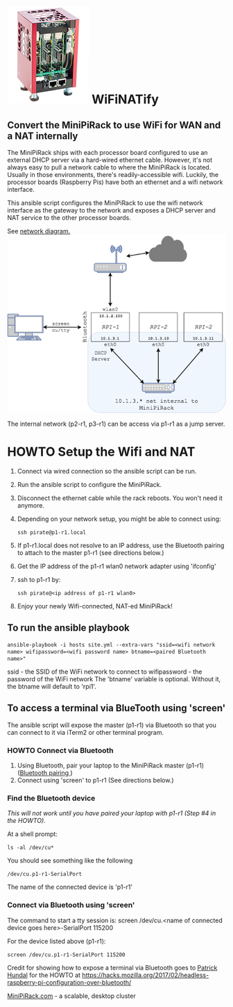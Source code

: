 ﻿# ![MiniPiRack](./images/MiniPiRack.jpg) WiFiNATify

## Convert the MiniPiRack to use WiFi for WAN and a NAT internally

The MiniPiRack ships with each processor board configured to use an external DHCP server via a hard-wired ethernet cable.  However, it's not always easy to pull a network cable to where the MiniPiRack is located.  Usually in those environments, there's readily-accessible wifi.  Luckily, the processor boards (Raspberry Pis) have both an ethernet and a wifi network interface.

This ansible script configures the MiniPiRack to use the wifi network interface as the gateway to the network and exposes a DHCP server and NAT service to the other processor boards.

See [network diagram.
](./images/MiniPiRack-NAT.png)
![Network Diagram](./images/MiniPiRack-NAT.png)

The internal network (p2-r1, p3-r1) can be access via p1-r1 as a jump server.

# HOWTO Setup the Wifi and NAT
1. Connect via wired connection so the ansible script can be run.
2. Run the ansible script to configure the MiniPiRack.
3. Disconnect the ethernet cable while the rack reboots.  You won't need it anymore.
4. Depending on your network setup, you might be able to connect using:

       ssh pirate@p1-r1.local
5. If p1-r1.local does not resolve to an IP address, use the Bluetooth pairing to attach to the master p1-r1 (see directions below.)
6. Get the IP address of the p1-r1 wlan0 network adapter using 'ifconfig'
7. ssh to p1-r1 by:

       ssh pirate@<ip address of p1-r1 wlan0>
9. Enjoy your newly Wifi-connected, NAT-ed MiniPiRack!

## To run the ansible playbook

    ansible-playbook -i hosts site.yml --extra-vars "ssid=<wifi network name> wifipassword=<wifi password name> btname=<paired Bluetooth name>"

ssid - the SSID of the WiFi network to connect to
wifipassword - the password of the WiFi network
The 'btname' variable is optional.  Without it, the btname will default to 'rpi1'.

## To access a terminal via BlueTooth using 'screen'

The ansible script will expose the master (p1-r1) via Bluetooth so that you can connect to it via iTerm2 or other terminal program.

### HOWTO Connect via Bluetooth
1. Using Bluetooth, pair your laptop to the MiniPiRack master (p1-r1) ([Bluetooth pairing
](./images/BluetoothPairing.png))
2. Connect using 'screen' to p1-r1 (See directions below.)


### Find the Bluetooth device
*This will not work until you have paired your laptop with p1-r1 (Step #4 in the HOWTO).*

At a shell prompt:

    ls -al /dev/cu*

You should see something like the following

    /dev/cu.p1-r1-SerialPort

The name of the connected device is 'p1-r1'

### Connect via Bluetooth using 'screen'
The command to start a tty session is:
screen /dev/cu.<name of connected device goes here\>-SerialPort 115200

For the device listed above (p1-r1):

    screen /dev/cu.p1-r1-SerialPort 115200




Credit for showing how to expose a terminal via Bluetooth goes to [Patrick Hundal](https://hacks.mozilla.org/author/phundalmozilla-com/) for the HOWTO at https://hacks.mozilla.org/2017/02/headless-raspberry-pi-configuration-over-bluetooth/

[MiniPiRack.com](https://www.minipirack.com) - a scalable, desktop cluster

